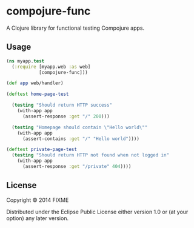 # compojure-func

A Clojure library for functional testing Compojure apps.

## Usage

```clojure
(ns myapp.test
  (:require [myapp.web :as web]
            [compojure-func]))

(def app web/handler)

(deftest home-page-test

  (testing "Should return HTTP success"
    (with-app app
	  (assert-response :get "/" 200)))

  (testing "Homepage should contain \"Hello world\""
    (with-app app
	  (assert-contains :get "/" "Hello world"))))

(deftest private-page-test
  (testing "Should return HTTP not found when not logged in"
    (with-app app
	  (assert-response :get "/private" 404))))

```

## License

Copyright © 2014 FIXME

Distributed under the Eclipse Public License either version 1.0 or (at
your option) any later version.
